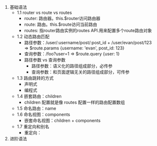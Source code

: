 1. 基础语法
    - 1.1  router vs route vs routes
        - router: 路由器。this.$router访问路由器 
        - route: 路由。this.$route访问当前路由
        - routes: 指router路由实例的routes API.用来配置多个route路由对象
    - 1.2 动态路由匹配
        - 路径参数：/user/:username/post/:post_id + /user/evan/post/123 => $route.params {username: 'evan', post_id: 123}     
        - 查询参数：/foo?user=1 => $route.query {user: 1}
        - 路径参数 vs 查询参数
            - 路径参数：语义化的路径组成部分，必传参
            - 查询参数：和页面逻辑无关的路径组成部分，可传参
    - 1.3 路由跳转的方式
        - 声明式
        - 编程式
    - 1.4 嵌套路由：children
        - children 配置就是像 routes 配置一样的路由配置数组
    - 1.5 命名路由：name
    - 1.6 命名视图：components
        - 嵌套命名视图：children + components
    - 1.7 重定向和别名
        - 重定向：
2. 进阶语法  
